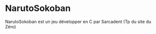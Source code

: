 NarutoSokoban
=============

NarutoSokoban est un jeu développer en C par Sarcadent (Tp du site du Zéro)